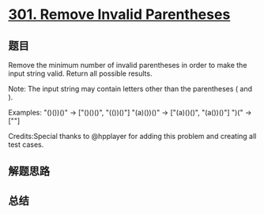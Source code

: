 # [301. Remove Invalid Parentheses](https://leetcode.com/problems/remove-invalid-parentheses/)

## 题目

        
Remove the minimum number of invalid parentheses in order to make the input string valid. Return all possible results.

Note: The input string may contain letters other than the parentheses ( and ). 



Examples:
"()())()" -> ["()()()", "(())()"]
"(a)())()" -> ["(a)()()", "(a())()"]
")(" -> [""]



Credits:Special thanks to @hpplayer for adding this problem and creating all test cases.
      

## 解题思路


## 总结


